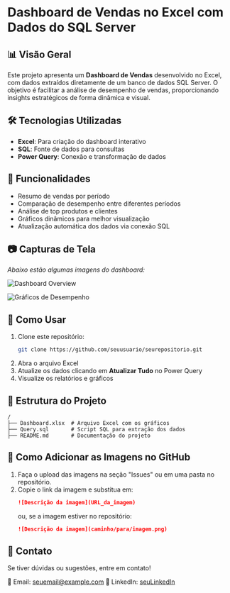 # Dashboard de Vendas no Excel com Dados do SQL Server

## 📊 Visão Geral
Este projeto apresenta um **Dashboard de Vendas** desenvolvido no Excel, com dados extraídos diretamente de um banco de dados SQL Server. O objetivo é facilitar a análise de desempenho de vendas, proporcionando insights estratégicos de forma dinâmica e visual.

## 🛠️ Tecnologias Utilizadas
- **Excel**: Para criação do dashboard interativo
- **SQL**: Fonte de dados para consultas
- **Power Query**: Conexão e transformação de dados

## 📌 Funcionalidades
- Resumo de vendas por período
- Comparação de desempenho entre diferentes períodos
- Análise de top produtos e clientes
- Gráficos dinâmicos para melhor visualização
- Atualização automática dos dados via conexão SQL

## 📷 Capturas de Tela
_Abaixo estão algumas imagens do dashboard:_

![Dashboard Overview](coloque_o_nome_do_arquivo_aqui.png)

![Gráficos de Desempenho](coloque_o_nome_do_arquivo_aqui.png)

## 🚀 Como Usar
1. Clone este repositório:
   ```bash
   git clone https://github.com/seuusuario/seurepositorio.git
   ```
2. Abra o arquivo Excel
3. Atualize os dados clicando em **Atualizar Tudo** no Power Query
4. Visualize os relatórios e gráficos

## 📂 Estrutura do Projeto
```
/
├── Dashboard.xlsx  # Arquivo Excel com os gráficos
├── Query.sql       # Script SQL para extração dos dados
├── README.md       # Documentação do projeto
```

## 📎 Como Adicionar as Imagens no GitHub
1. Faça o upload das imagens na seção "Issues" ou em uma pasta no repositório.
2. Copie o link da imagem e substitua em:
   ```markdown
   ![Descrição da imagem](URL_da_imagem)
   ```
   ou, se a imagem estiver no repositório:
   ```markdown
   ![Descrição da imagem](caminho/para/imagem.png)
   ```

## 📧 Contato
Se tiver dúvidas ou sugestões, entre em contato!

📩 Email: [seuemail@example.com](mailto:seuemail@example.com)
📌 LinkedIn: [seuLinkedIn](https://linkedin.com/in/seuperfil)


